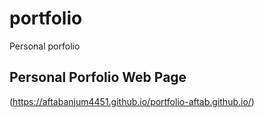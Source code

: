 # portfolio
Personal porfolio
## Personal Porfolio Web Page
(https://aftabanjum4451.github.io/portfolio-aftab.github.io/)
